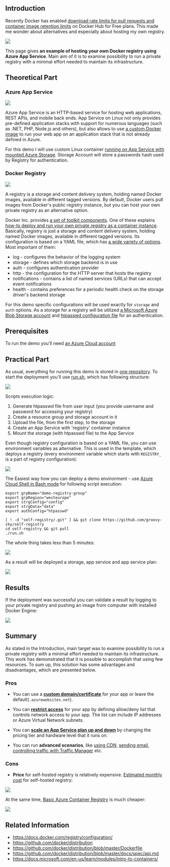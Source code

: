 # 
## Introduction

Recently Docker has enabled [download rate limits for pull requests and container image retention limits](https://www.docker.com/pricing/resource-consumption-updates) on Docker Hub for Free plans. This made me wonder about alternatives and especially about hosting my own registry.

![](/images/docker/private_registry_logo.png)

This page gives **an example of hosting your own Docker registry using Azure App Service**. Main aim of it is to examine possibility to run a private registry with a minimal effort needed to maintain its infrastructure.

## Theoretical Part

### Azure App Service

![](/images/docker/webapp_container.png)

Azure App Service is an HTTP-based service for hosting web applications, REST APIs, and mobile back ends. App Service on Linux not only provides pre-defined application stacks with support for numerous languages (such as .NET, PHP, Node.js and others), but also allows to use [a custom Docker image](https://docs.microsoft.com/en-us/azure/app-service/configure-custom-container) to run your web app on an application stack that is not already defined in Azure. 

For this demo I will use custom Linux container [running on App Service with mounted Azure Storage](https://docs.microsoft.com/en-us/azure/app-service/configure-connect-to-azure-storage?pivots=container-linux). Storage Account will store a passwords hash used by Registry for authentication.

### Docker Registry

![](/images/docker/oyster-registry.png)

A registry is a storage and content delivery system, holding named Docker images, available in different tagged versions. By default, Docker users pull images from Docker's public registry instance, but you can host your own private registry as an alternative option. 

Docker Inc. provides [a set of toolkit components](https://github.com/docker/distribution#distribution). One of these explains [how-to deploy and run your own private registry as a container instance](https://github.com/docker/docker.github.io/blob/master/registry/deploying.md). Basically, registry is just a storage and content delivery system, holding named Docker images, available in different tagged versions. Its configuration is based on a YAML file, which has [a wide variety of options](https://github.com/docker/distribution/blob/master/docs/configuration.md#list-of-configuration-options). Most important of them:

* log - configures the behavior of the logging system
* storage - defines which storage backend is in use
* auth - configures authentication provider
* http - the configuration for the HTTP server that hosts the registry
* notifications - contains a list of named services (URLs) that can accept event notifications
* health - contains preferences for a periodic health check on the storage driver's backend storage

For this demo specific configurations will be used exactly for `storage` and `auth` options. As a storage for a registry will be utilized [a Microsoft Azure Blob Storage account](https://github.com/docker/docker.github.io/blob/master/registry/storage-drivers/azure.md) and [htpasswd configuration file](https://docs.docker.com/registry/configuration/#htpasswd) for an authentication. 


## Prerequisites

To run the demo you’ll need [an Azure Cloud account](https://azure.microsoft.com/free/)

## Practical Part

As usual, everything for running this demo is stored in [one repository](https://github.com/groovy-sky/self-registry). To start the deployment you'll use [run.sh](https://github.com/groovy-sky/self-registry/blob/master/run.sh), which has following structure: 

![](/images/docker/run_sh_sctructure.png)

Scripts execution logic:
1. Generate htpasswd file from user input (you provide username and password for accessing your registry)
2. Create a resource group and storage account in it
3. Upload the file, from the first step, to the storage
4. Create an App Service with 'registry' container instance
5. Mount the storage (with htpasswd file) to the App Service

Even though registry configuration is based on a YAML file, you can use environment variables as alternative. This is used in the template, which deploys a registry (every environment variable which starts with `REGISTRY_` is a part of registry configuration): 

![](/images/docker/docker_registry_arm_variables.png)

The Easiest way how you can deploy a demo environment - use [Azure Cloud Shell in Bash mode](https://docs.microsoft.com/en-us/azure/cloud-shell/overview) for following script execution:


```
export grpName="demo-registry-group"                                                                                 
export grpRegion="westeurope"                                                                                        
export strgConfig="config"                                                                                           
export strgData="data"                                                                                               
export authConfig="htpasswd" 

[ ! -d "self-registry/.git" ] && git clone https://github.com/groovy-sky/self-registry
cd self-registry && git pull
./run.sh

```

The whole thing takes less than 5 minutes:

![](/images/docker/registy_build.gif)

As a result will be deployed a storage, app service and app service plan:

![](/images/docker/private_registry_res_group.png)

## Results

If the deployment was successful you can validate a result by logging to your private registry and pushing an image from computer with installed Docker Engine:

![](/images/docker/using_private_registry.png)

## Summary

As stated in the Introduction, main target was to examine possibility to run a private registry with a minimal effort needed to maintain its infrastructure. This work has demonstrated that it is possible to accomplish that using few resources. To sum up, this solution has some advantages and disadvantages, which are presented below.

### Pros

* You can use a [**custom domain/certificate**](https://docs.microsoft.com/en-us/azure/app-service/app-service-web-tutorial-custom-domain) for your app or leave the default(`.azurewebsites.net`). 

* You can [**restrict access**](https://docs.microsoft.com/en-us/azure/app-service/app-service-ip-restrictions) for your app by defining allow/deny list that controls network access to your app. The list can include IP addresses or Azure Virtual Network subnets.

* You can [**scale an App Service plan up and down**](https://docs.microsoft.com/en-us/azure/app-service/manage-scale-up) by changing the pricing tier and hardware level that it runs on.

* You can run **advanced scenarios**, like [using CDN](https://docs.microsoft.com/en-us/azure/cdn/cdn-add-to-web-app?toc=/azure/cdn/toc.json), [sending email](https://docs.microsoft.com/en-us/azure/app-service/tutorial-send-email), [controlling traffic with Traffic Manager](https://docs.microsoft.com/en-us/azure/app-service/web-sites-traffic-manager) etc. 

### Cons

* **Price** for self-hosted registry is relatively expensive. [Estimated monthly cost](https://azure.com/e/2e33c3703a6e496f81de41dd8344fbae) for self-hosted registry:

![](/images/docker/private_registry_pricing.png)

At the same time, [Basic Azure Container Registry](https://azure.microsoft.com/en-us/pricing/details/container-registry/) is much cheaper:

![](/images/docker/azure_registry_pricing.png)

## Related Information

* https://docs.docker.com/registry/configuration/
* https://github.com/docker/distribution
* https://github.com/docker/distribution/blob/master/Dockerfile
* https://github.com/docker/distribution/blob/master/docs/spec/api.md
* https://docs.microsoft.com/en-us/learn/modules/intro-to-containers/
